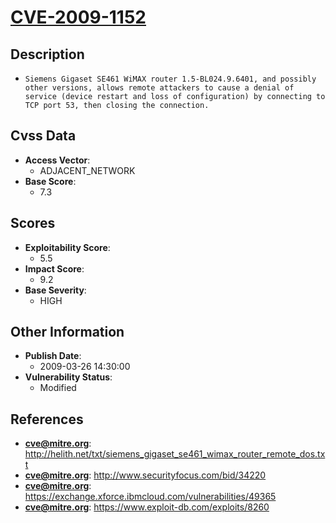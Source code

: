 
# [CVE-2009-1152](http://helith.net/txt/siemens_gigaset_se461_wimax_router_remote_dos.txt)

## Description

- `Siemens Gigaset SE461 WiMAX router 1.5-BL024.9.6401, and possibly other versions, allows remote attackers to cause a denial of service (device restart and loss of configuration) by connecting to TCP port 53, then closing the connection.`

## Cvss Data

- **Access Vector**:
  - ADJACENT_NETWORK
- **Base Score**:
  - 7.3

## Scores

- **Exploitability Score**:
  - 5.5
- **Impact Score**:
  - 9.2
- **Base Severity**:
  - HIGH

## Other Information

- **Publish Date**:
  - 2009-03-26 14:30:00
- **Vulnerability Status**:
  - Modified

## References

- **cve@mitre.org**: http://helith.net/txt/siemens_gigaset_se461_wimax_router_remote_dos.txt
- **cve@mitre.org**: http://www.securityfocus.com/bid/34220
- **cve@mitre.org**: https://exchange.xforce.ibmcloud.com/vulnerabilities/49365
- **cve@mitre.org**: https://www.exploit-db.com/exploits/8260
